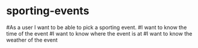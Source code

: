 # sporting-events

#As a user I want to be able to pick a sporting event.
#I want to know the time of the event
#I want to know where the event is at
#I want to know the weather of the event
